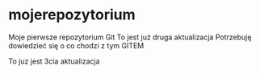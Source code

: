 # mojerepozytorium
Moje pierwsze repozytorium Git
To jest już druga aktualizacja
Potrzebuję dowiedzieć się o co chodzi z tym GITEM

To juz jest 3cia aktualizacja
